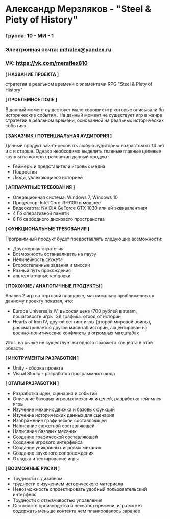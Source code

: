 # Александр Мерзляков - "Steel & Piety of History"

### Группа: 10 - МИ - 1
### Электронная почта: m3ralex@yandex.ru
### VK: https://vk.com/meraflex810


**[ НАЗВАНИЕ ПРОЕКТА ]**

стратегия в реальном времени с элементами RPG "Steel & Piety of History" 

**[ ПРОБЛЕМНОЕ ПОЛЕ ]**

В данный момент существует мало хороших игр которые описывали бы исторические события . На данный момент не существует игр в жанре стратегии в реальном времени, основанной на реальных исторических событиях. 

**[ ЗАКАЗЧИК / ПОТЕНЦИАЛЬНАЯ АУДИТОРИЯ ]**

Данный продукт заинтересовать любую аудиторию возрастом от 14 лет и с и старше. Однако необходимо выделить главные главные целевые группы на которых рассчитан данный продукт:

* Геймеры и представители игровых медиа
* Подростки
* Люди, увлекающиеся историей



**[ АППАРАТНЫЕ ТРЕБОВАНИЯ ]** 


* Операционная система: Windows 7, Windows 10
* Процессор: Intel Core i3-9100 и мощнее
* Видеокарта: NVIDIA GeForce GTX 1030 или ей эквивалентная
* 4 Гб оперативной памяти
* 8 Гб свободного дискового пространства 



**[ ФУНКЦИОНАЛЬНЫЕ ТРЕБОВАНИЯ ]**

Программный продукт будет предоставлять следующие возможности:
* Двухмерная стратегия 
* Возможность останавливать на паузу 
* Нелинейность сюжета
* Второстепенные задания и миссии
* Разный путь прохождения
* альтернативные концовки
 


**[ ПОХОЖИЕ / АНАЛОГИЧНЫЕ ПРОДУКТЫ ]**

Анализ 2 игр на торговой площадке, максимально приближенных к данному проекту  показал, что:

* Europa Universalis IV, высокая цена (700 рублей в steam, пошаговость игры, 3д графика. отход от истории
*	Hearts of Iron IV, другой сеттинг игры (второй мировой войны), рассматривается другой масштаб истории, акцентирован на военно-политические конфликты в огромных масштабах

Итог: на рынке не существует ни одного похожего концепта в этой области


**[ ИНСТРУМЕНТЫ РАЗРАБОТКИ ]**

*	Unity - сборка проекта
* Visual Studio - разработка программного кода
 


**[ ЭТАПЫ РАЗРАБОТКИ ]**

 * Разработка идеи, сценария и событий
 * Описание базовых игровых механик и целей, разработка гейпмлея игры
 * Изучение механик движка и базовых функций
 * Изучение исторических данных для сценария
 * Изображение графической составляющей
 * Написание сюжетной составляющей
 * Написание базовых механик
 * Создание графической составляющей
 * Создание игрового интерфейса
 * Создание уникальных игровых механик
 * Создание звукового сопровождения
 * Отладка и тестирование игры

**[ ВОЗМОЖНЫЕ РИСКИ ]**

*	Трудности с дизайном
*	трудности с изучением исторического материала
*	Невозможность спроектировать удобный пользовательский интерфейс 
*	Трудности с отзывчивостью управления
* Сложность производства и нехватка времени, игра может содержать меньше контента чем планировалось заранее

